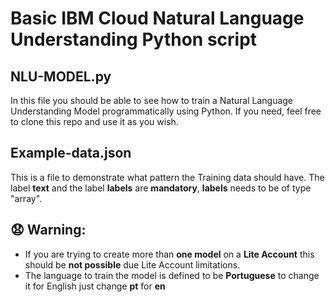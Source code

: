 # Basic IBM Cloud Natural Language Understanding Python script

## NLU-MODEL.py
In this file you should be able to see how to train a Natural Language Understanding Model programmatically using Python.
If you need, feel free to clone this repo and use it as you wish.

## Example-data.json
This is a file to demonstrate what pattern the Training data should have.
The label **text** and the label **labels** are **mandatory**, **labels** needs to be of type "array".

## 😧 Warning:
 - If you are trying to create more than **one model** on a **Lite Account** this should be **not possible** due Lite Account limitations.
 - The language to train the model is defined to be **Portuguese** to change it for English just change **pt** for **en**

